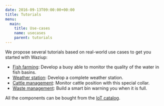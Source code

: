 ```yaml
---
date: 2016-09-13T09:00:00+00:00
title: Tutorials
menu:
  main:
    title: Use-cases
    name: usecases
    parent: tutorials
---
```


We propose several tutorials based on real-world use cases to get you started with Waziup:

- [Fish farming](tutorials/usecases/water): Develop a buoy able to monitor the quality of the water in fish basins.
- [Weather station](tutorials/usecases/weather): Develop a complete weather station.
- [Cattle management](tutorials/usecases/cattle): Monitor cattle position with this special collar.
- [Waste management](tutorials/usecases/waste): Build a smart bin warning you when it is full.

All the components can be bought from the [IoT catalog](https://www.iot-catalogue.com/usecases).

